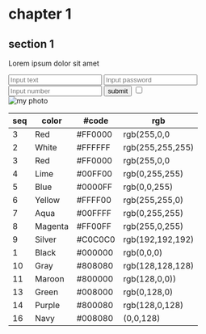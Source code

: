 <!DOCTYPE html>
<html lang="en">

<head>
  <meta charset="UTF-8">
  <meta name="viewport" content="width=device-width, initial-scale=1.0">
  <title>Bài tập lập trình 1</title>
</head>

<body>
  <div class="paragraph">
    <h1>chapter 1</h1>
    <h2>section 1</h2>
    <p>Lorem ipsum dolor sit amet</p>
  </div>
  <div class="form">
    <input type="text" name="input text" placeholder="Input text" id="input-text">
    <input type="password" name="input password" placeholder="Input password" id="input-password">
    <input type="number" name="input number" placeholder="Input number" id="input-number">
    <input type="button" value="submit" name="input button" id="input-text">
    <input type="checkbox" name="input checkbox" id="input-checkbox">
  </div>
  <div class="image">
    <img src="https://scontent.fhan3-1.fna.fbcdn.net/v/t1.15752-9/119288432_242395830487762_4189596489502926061_n.jpg?_nc_cat=109&_nc_sid=b96e70&_nc_ohc=zSIc4GtfedUAX-yY8z-&_nc_ht=scontent.fhan3-1.fna&oh=18c7d98ee3f9828a01fd03c41d7384a8&oe=5F89E08C" alt="my photo">
  </div>
  <div class="table">
    <table>
      <thead>
        <tr>
          <th>seq</th>
          <th>color</th>
          <th>#code</th>
          <th>rgb</th>
        </tr>
      </thead>
      <tbody>
        <tr>
          <td>3</td>
          <td>Red</td>
          <td>#FF0000</td>
          <td>rgb(255,0,0</td>
        </tr>
        <tr>
          <td>2</td>
          <td>White</td>
          <td>#FFFFFF</td>
          <td>rgb(255,255,255)</td>
        </tr>
        <tr>
          <td>3</td>
          <td>Red</td>
          <td>#FF0000</td>
          <td>rgb(255,0,0</td>
        </tr>
        <tr>
          <td>4</td>
          <td>Lime</td>
          <td>#00FF00</td>
          <td>rgb(0,255,255)</td>
        </tr>
        <tr>
          <td>5</td>
          <td>Blue</td>
          <td>#0000FF</td>
          <td>rgb(0,0,255)</td>
        </tr>
        <tr>
          <td>6</td>
          <td>Yellow</td>
          <td>#FFFF00</td>
          <td>rgb(255,255,0)</td>
        </tr>
        <tr>
          <td>7</td>
          <td>Aqua</td>
          <td>#00FFFF</td>
          <td>rgb(0,255,255)</td>
        </tr>
        <tr>
          <td>8</td>
          <td>Magenta</td>
          <td>#FF00FF</td>
          <td>rgb(255,0,255)</td>
        </tr>
        <tr>
          <td>9</td>
          <td>Silver</td>
          <td>#C0C0C0</td>
          <td>rgb(192,192,192)</td>
        </tr>
        <tr>
          <td>1</td>
          <td>Black</td>
          <td>#000000</td>
          <td>rgb(0,0,0)</td>
        </tr>
        <tr>
          <td>10</td>
          <td>Gray</td>
          <td>#808080</td>
          <td>rgb(128,128,128)</td>
        </tr>
        <tr>
          <td>11</td>
          <td>Maroon</td>
          <td>#800000</td>
          <td>rgb(128,0,0))</td>
        </tr>
        <tr>
          <td>13</td>
          <td>Green</td>
          <td>#008000</td>
          <td>rgb(0,128,0)</td>
        </tr>
        <tr>
          <td>14</td>
          <td>Purple</td>
          <td>#800080</td>
          <td>rgb(128,0,128)</td>
        </tr>
        <tr>
          <td>16</td>
          <td>Navy</td>
          <td>#008080</td>
          <td>(0,0,128)</td>
        </tr>
      </tbody>
    </table>
  </div>
</body>

</html>
